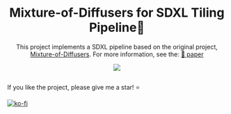 <h1 align="center">Mixture-of-Diffusers for SDXL Tiling Pipeline🤗</h1>           
<div style="display: flex; flex-direction: column; justify-content: center; align-items: center; text-align: center; overflow:hidden;">
    <span>This project implements a SDXL pipeline based on the original project, <a href='https://github.com/albarji/mixture-of-diffusers'>Mixture-of-Diffusers</a>. For more information, see the:                
    <a href="https://arxiv.org/pdf/2408.06072">📜 paper </a>
    <p><a href='https://huggingface.co/spaces/elismasilva/mixture-of-diffusers-sdxl-tiling'><img src='https://img.shields.io/badge/%F0%9F%A4%97%20Hugging%20Face-Spaces-blue'></a></p>
</div>

If you like the project, please give me a star! ⭐

[![ko-fi](https://ko-fi.com/img/githubbutton_sm.svg)](https://ko-fi.com/S6S71ACXMR)
